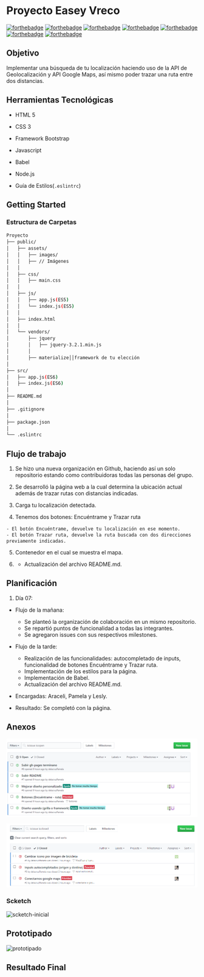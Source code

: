 # Proyecto Easey Vreco

[![forthebadge](http://forthebadge.com/images/badges/built-by-developers.svg)](http://forthebadge.com)
[![forthebadge](http://forthebadge.com/images/badges/uses-css.svg)](http://forthebadge.com)
[![forthebadge](http://forthebadge.com/images/badges/uses-html.svg)](http://forthebadge.com)
[![forthebadge](http://forthebadge.com/images/badges/uses-js.svg)](http://forthebadge.com)
[![forthebadge](http://forthebadge.com/images/badges/uses-git.svg)](http://forthebadge.com)
[![forthebadge](http://forthebadge.com/images/badges/validated-html5.svg)](http://forthebadge.com)
[![forthebadge](http://forthebadge.com/images/badges/for-you.svg)](http://forthebadge.com)

## Objetivo
  Implementar una búsqueda de tu localización haciendo uso de la API de Geolocalización y API Google Maps, así mismo poder trazar una ruta entre dos distancias.
  
## **Herramientas Tecnológicas**
  * HTML 5

  * CSS 3

  * Framework Bootstrap

  * Javascript

  * Babel

  * Node.js

  * Guía de Estilos(`.eslintrc`)

  ## **Getting Started**

  ### **Estructura de Carpetas**

  ```bash
  Proyecto
  ├── public/
  │   ├── assets/
  │   │   ├── images/
  │   │   ├── // Imágenes
  │   │
  │   ├── css/
  │   │   ├── main.css
  │   │
  │   ├── js/
  │   │   ├── app.js(ES5)
  │   │   └── index.js(ES5)
  │   │
  │   ├── index.html
  │   │
  │   └── vendors/
  │       ├── jquery
  │       │   ├── jquery-3.2.1.min.js
  │       │
  │       ├── materialize││framework de tu elección
  │
  ├── src/
  │   ├── app.js(ES6)
  │   ├── index.js(ES6)
  │
  ├── README.md
  │
  ├── .gitignore
  │
  ├── package.json
  │
  └── .eslintrc

  ```
  ## **Flujo de trabajo**

  1. Se hizo una nueva organización en Github, haciendo así un solo repositorio estando como contribuidoras todas las personas del grupo.

  2. Se desarrolló la página web a la cual determina la ubicación actual además de trazar rutas con distancias indicadas.

  3. Carga tu localización detectada.

  4. Tenemos dos botones: Encuéntrame y Trazar ruta
  
    - El botón Encuéntrame, devuelve tu localización en ese momento.
    - El botón Trazar ruta, devuelve la ruta buscada con dos direcciones previamente indicadas.

  5. Contenedor en el cual se muestra el mapa.

  6. - Actualización del archivo README.md.

  ## **Planificación**

  1. Día 07:

  - Flujo de la mañana:
    * Se planteó la organización de colaboración en un mismo repositorio.
    * Se repartió puntos de funcionalidad a todas las integrantes.
    * Se agregaron issues con sus respectivos milestones.
    
  - Flujo de la tarde: 
    * Realización de las funcionalidades: autocompletado de inputs, funcionalidad de botones Encuéntrame y Trazar ruta.
    * Implementación de los estilos para la página.
    * Implementación de Babel.
    * Actualización del archivo README.md.

  - Encargadas: Araceli, Pamela y Lesly.
  - Resultado: Se completó con la página.

  ## **Anexos**
  ![issues](public/assets/docs/issues.png "issues")

  ![issues-terminados](public/assets/docs/issues-terminados.png "issues-terminados")

  ### **Scketch**

  ![scketch-inicial](public/assets/docs/scketch-inicial.jpg "scketch-inicial")

  ## **Prototipado**

  ![prototipado](public/assets/docs/prototipado.png "prototipado")

  ## **Resultado Final**
